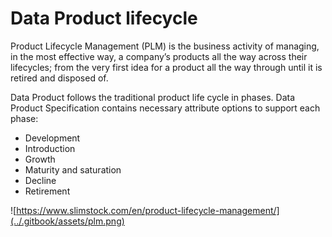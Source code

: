 # Data Product lifecycle

Product Lifecycle Management \(PLM\) is the business activity of managing, in the most effective way, a company’s products all the way across their lifecycles; from the very first idea for a product all the way through until it is retired and disposed of.

Data Product follows the traditional product life cycle in phases. Data Product Specification contains necessary attribute options to support each phase: 

* Development
* Introduction
* Growth
* Maturity and saturation
* Decline
* Retirement

![https://www.slimstock.com/en/product-lifecycle-management/](../.gitbook/assets/plm.png)

